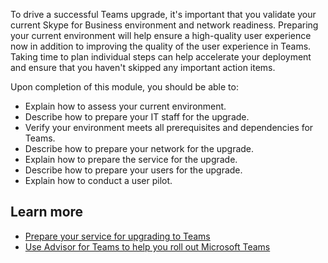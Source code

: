 To drive a successful Teams upgrade, it's important that you validate your current Skype for Business environment and network readiness. Preparing your current environment will help ensure a high-quality user experience now in addition to improving the quality of the user experience in Teams. Taking time to plan individual steps can help accelerate your deployment and ensure that you haven't skipped any important action items.

Upon completion of this module, you should be able to:

- Explain how to assess your current environment.
- Describe how to prepare your IT staff for the upgrade.
- Verify your environment meets all prerequisites and dependencies for Teams.
- Describe how to prepare your network for the upgrade.
- Explain how to prepare the service for the upgrade.
- Describe how to prepare your users for the upgrade.
- Explain how to conduct a user pilot.
  
## Learn more

- [Prepare your service for upgrading to Teams](/MicrosoftTeams/upgrade-prepare-environment-prepare-service?azure-portal=true)
- [Use Advisor for Teams to help you roll out Microsoft Teams](/microsoftteams/use-advisor-teams-roll-out?azure-portal=true)
